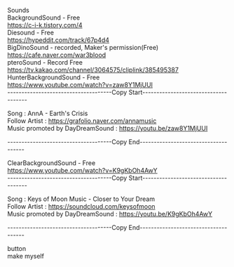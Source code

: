 Sounds   
BackgroundSound - Free   
https://c-i-k.tistory.com/4   
Diesound - Free   
https://hypeddit.com/track/67p4d4   
BigDinoSound - recorded, Maker's permission(Free)   
https://cafe.naver.com/war3blood   
pteroSound - Record Free
https://tv.kakao.com/channel/3064575/cliplink/385495387   
HunterBackgroundSound - Free   
https://www.youtube.com/watch?v=zaw8Y1MjUUI   
-------------------------------------Copy Start-------------------------------------

Song : AnnA - Earth's Crisis   
Follow Artist : https://grafolio.naver.com/annamusic   
Music promoted by DayDreamSound : https://youtu.be/zaw8Y1MjUUI

-------------------------------------Copy End-------------------------------------   
   
   
ClearBackgroundSound - Free   
https://www.youtube.com/watch?v=K9gKbOh4AwY   
-------------------------------------Copy Start-------------------------------------

Song : Keys of Moon Music - Closer to Your Dream   
Follow Artist : https://soundcloud.com/keysofmoon   
Music promoted by DayDreamSound : https://youtu.be/K9gKbOh4AwY

-------------------------------------Copy End-------------------------------------

button   
make myself
